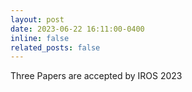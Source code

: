 ```yaml
---
layout: post
date: 2023-06-22 16:11:00-0400
inline: false
related_posts: false
---
```


Three Papers are accepted by IROS 2023
